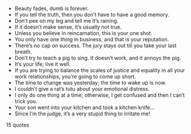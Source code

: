  - Beauty fades, dumb is forever.
 - If you tell the truth, then you don’t have to have a good memory.
 - Don’t pee on my leg and tell me it’s raining.
 - If it doesn’t make sense, it’s usually not true.
 - Unless you believe in reincarnation, this is your one shot.
 - You only have one thing in business, and that is your reputation.
 - There’s no cap on success. The jury stays out till you take your last breath.
 - Don’t try to teach a pig to sing. It doesn’t work, and it annoys the pig.
 - It’s your life; live it well.
 - If you are trying to balance the scales of justice and equality in all your work relationships, you’re going to come up short.
 - The time to change was yesterday; the time to wake up is now.
 - I couldn’t give a rat’s tutu about your emotional distress.
 - I only do one thing at a time; otherwise, I get confused and then I can’t trick you.
 - Your son went into your kitchen and took a kitchen knife...
 - Since I’m the judge, it’s a very stupid thing to irritate me!

15 quotes